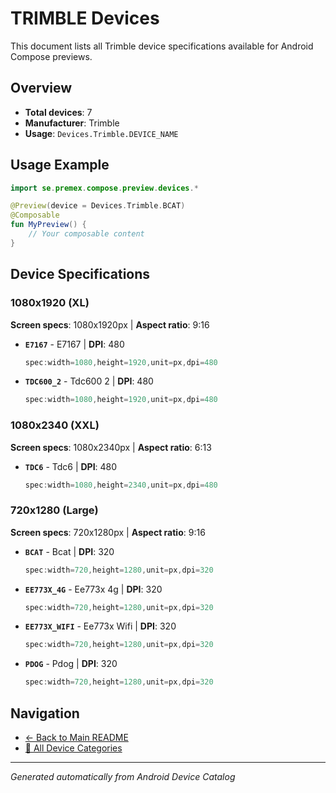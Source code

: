 # TRIMBLE Devices

This document lists all Trimble device specifications available for Android Compose previews.

## Overview

- **Total devices**: 7
- **Manufacturer**: Trimble
- **Usage**: `Devices.Trimble.DEVICE_NAME`

## Usage Example

```kotlin
import se.premex.compose.preview.devices.*

@Preview(device = Devices.Trimble.BCAT)
@Composable
fun MyPreview() {
    // Your composable content
}
```

## Device Specifications

### 1080x1920 (XL)

**Screen specs**: 1080x1920px | **Aspect ratio**: 9:16

- **`E7167`** - E7167 | **DPI**: 480
  ```kotlin
  spec:width=1080,height=1920,unit=px,dpi=480
  ```

- **`TDC600_2`** - Tdc600 2 | **DPI**: 480
  ```kotlin
  spec:width=1080,height=1920,unit=px,dpi=480
  ```

### 1080x2340 (XXL)

**Screen specs**: 1080x2340px | **Aspect ratio**: 6:13

- **`TDC6`** - Tdc6 | **DPI**: 480
  ```kotlin
  spec:width=1080,height=2340,unit=px,dpi=480
  ```

### 720x1280 (Large)

**Screen specs**: 720x1280px | **Aspect ratio**: 9:16

- **`BCAT`** - Bcat | **DPI**: 320
  ```kotlin
  spec:width=720,height=1280,unit=px,dpi=320
  ```

- **`EE773X_4G`** - Ee773x 4g | **DPI**: 320
  ```kotlin
  spec:width=720,height=1280,unit=px,dpi=320
  ```

- **`EE773X_WIFI`** - Ee773x Wifi | **DPI**: 320
  ```kotlin
  spec:width=720,height=1280,unit=px,dpi=320
  ```

- **`PDOG`** - Pdog | **DPI**: 320
  ```kotlin
  spec:width=720,height=1280,unit=px,dpi=320
  ```

## Navigation

- [← Back to Main README](../../README.md)
- [📱 All Device Categories](../README.md)

---
*Generated automatically from Android Device Catalog*
